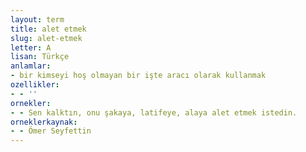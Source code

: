 ```yaml
---
layout: term
title: alet etmek
slug: alet-etmek
letter: A
lisan: Türkçe
anlamlar:
- bir kimseyi hoş olmayan bir işte aracı olarak kullanmak
ozellikler:
- - ''
ornekler:
- - Sen kalktın, onu şakaya, latifeye, alaya alet etmek istedin.
orneklerkaynak:
- - Ömer Seyfettin
---
```

